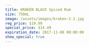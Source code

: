 ```yaml
---
title: KRAKEN BLACK Spiced Rum
size: 750mL
image: /assets/images/kraken-2-2.jpg
reg_price: $19.99
special_price: $14.49
expiration_date: 2017-11-08 00:00:00
show_special: true
---
```



